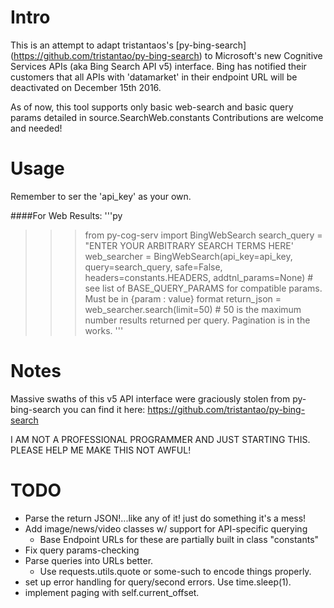 
Intro
=====

This is an attempt to adapt tristantaos's [py-bing-search] (https://github.com/tristantao/py-bing-search) to Microsoft's new Cognitive Services APIs (aka Bing Search API v5) interface.
Bing has notified their customers that all APIs with 'datamarket' in their endpoint URL will be deactivated on December 15th 2016.

As of now, this tool supports only basic web-search and basic query params detailed in source.SearchWeb.constants
Contributions are welcome and needed!

Usage
=====

Remember to ser the 'api_key' as your own.

####For Web Results:
'''py
>>> from py-cog-serv import BingWebSearch
>>> search_query = "ENTER YOUR ARBITRARY SEARCH TERMS HERE'
>>> web_searcher = BingWebSearch(api_key=api_key, query=search_query, safe=False, headers=constants.HEADERS, addtnl_params=None) # see list of BASE_QUERY_PARAMS for compatible params. Must be in {param : value} format
>>> return_json = web_searcher.search(limit=50) # 50 is the maximum number results returned per query. Pagination is in the works.
'''

Notes
=====

Massive swaths of this v5 API interface were graciously stolen from py-bing-search
you can find it here: https://github.com/tristantao/py-bing-search


I AM NOT A PROFESSIONAL PROGRAMMER AND JUST STARTING THIS.
PLEASE HELP ME MAKE THIS NOT AWFUL!


TODO
=====
* Parse the return JSON!...like any of it! just do something it's a mess!
* Add image/news/video classes w/ support for API-specific querying
    * Base Endpoint URLs for these are partially built in class "constants"
* Fix query params-checking
* Parse queries into URLs better.
    * Use requests.utils.quote or some-such to encode things properly.
* set up error handling for query/second errors. Use time.sleep(1).
* implement paging with self.current_offset.